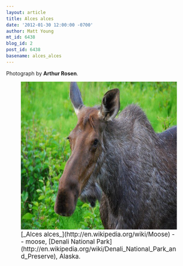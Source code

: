 ```yaml
---
layout: article
title: Alces alces
date: '2012-01-30 12:00:00 -0700'
author: Matt Young
mt_id: 6438
blog_id: 2
post_id: 6438
basename: alces_alces
---
```

Photograph by **Arthur Rosen**.

<figure>
<img src="/uploads/2012/RosenMooseDenali_600.jpg" alt="RosenMooseDenali_600.jpg" width="600" height="402" />
<figcaption markdown="span">
<big>[_Alces alces_](http://en.wikipedia.org/wiki/Moose) -- moose, [Denali National Park](http://en.wikipedia.org/wiki/Denali_National_Park_and_Preserve), Alaska.</big>

</figcaption>
</figure>
